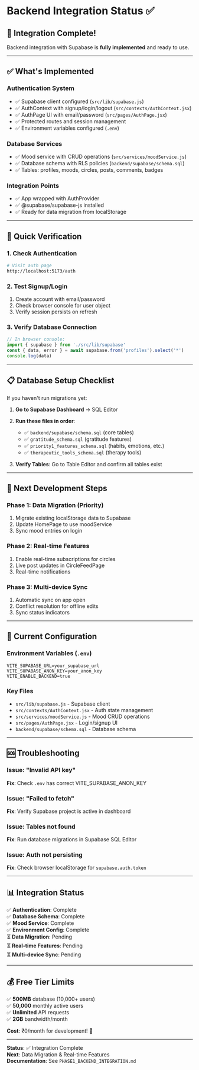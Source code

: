 # Backend Integration Status ✅

## 🎉 Integration Complete!

Backend integration with Supabase is **fully implemented** and ready to use.

---

## ✅ What's Implemented

### Authentication System
- ✅ Supabase client configured (`src/lib/supabase.js`)
- ✅ AuthContext with signup/login/logout (`src/contexts/AuthContext.jsx`)
- ✅ AuthPage UI with email/password (`src/pages/AuthPage.jsx`)
- ✅ Protected routes and session management
- ✅ Environment variables configured (`.env`)

### Database Services
- ✅ Mood service with CRUD operations (`src/services/moodService.js`)
- ✅ Database schema with RLS policies (`backend/supabase/schema.sql`)
- ✅ Tables: profiles, moods, circles, posts, comments, badges

### Integration Points
- ✅ App wrapped with AuthProvider
- ✅ @supabase/supabase-js installed
- ✅ Ready for data migration from localStorage

---

## 🚀 Quick Verification

### 1. Check Authentication
```bash
# Visit auth page
http://localhost:5173/auth
```

### 2. Test Signup/Login
1. Create account with email/password
2. Check browser console for user object
3. Verify session persists on refresh

### 3. Verify Database Connection
```javascript
// In browser console:
import { supabase } from './src/lib/supabase'
const { data, error } = await supabase.from('profiles').select('*')
console.log(data)
```

---

## 📋 Database Setup Checklist

If you haven't run migrations yet:

1. **Go to Supabase Dashboard** → SQL Editor
2. **Run these files in order**:
   - ✅ `backend/supabase/schema.sql` (core tables)
   - ✅ `gratitude_schema.sql` (gratitude features)
   - ✅ `priority1_features_schema.sql` (habits, emotions, etc.)
   - ✅ `therapeutic_tools_schema.sql` (therapy tools)

3. **Verify Tables**: Go to Table Editor and confirm all tables exist

---

## 🎯 Next Development Steps

### Phase 1: Data Migration (Priority)
1. Migrate existing localStorage data to Supabase
2. Update HomePage to use moodService
3. Sync mood entries on login

### Phase 2: Real-time Features
1. Enable real-time subscriptions for circles
2. Live post updates in CircleFeedPage
3. Real-time notifications

### Phase 3: Multi-device Sync
1. Automatic sync on app open
2. Conflict resolution for offline edits
3. Sync status indicators

---

## 🔧 Current Configuration

### Environment Variables (`.env`)
```env
VITE_SUPABASE_URL=your_supabase_url
VITE_SUPABASE_ANON_KEY=your_anon_key
VITE_ENABLE_BACKEND=true
```

### Key Files
- `src/lib/supabase.js` - Supabase client
- `src/contexts/AuthContext.jsx` - Auth state management
- `src/services/moodService.js` - Mood CRUD operations
- `src/pages/AuthPage.jsx` - Login/signup UI
- `backend/supabase/schema.sql` - Database schema

---

## 🆘 Troubleshooting

### Issue: "Invalid API key"
**Fix**: Check `.env` has correct VITE_SUPABASE_ANON_KEY

### Issue: "Failed to fetch"
**Fix**: Verify Supabase project is active in dashboard

### Issue: Tables not found
**Fix**: Run database migrations in Supabase SQL Editor

### Issue: Auth not persisting
**Fix**: Check browser localStorage for `supabase.auth.token`

---

## 📊 Integration Status

✅ **Authentication**: Complete  
✅ **Database Schema**: Complete  
✅ **Mood Service**: Complete  
✅ **Environment Config**: Complete  
⏳ **Data Migration**: Pending  
⏳ **Real-time Features**: Pending  
⏳ **Multi-device Sync**: Pending  

---

## 💰 Free Tier Limits

✅ **500MB** database (10,000+ users)  
✅ **50,000** monthly active users  
✅ **Unlimited** API requests  
✅ **2GB** bandwidth/month  

**Cost**: ₹0/month for development! 🎉

---

**Status**: ✅ Integration Complete  
**Next**: Data Migration & Real-time Features  
**Documentation**: See `PHASE1_BACKEND_INTEGRATION.md`
